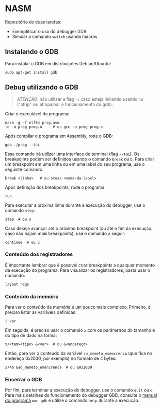 # NASM
Repositório de duas tarefas:
- Exemplificar o uso do debugger GDB
- Simular o comando `switch` usando macros

## Instalando o GDB
Para instalar o GDB em distribuições Debian/Ubuntu:
```
sudo apt-get install gdb
```

## Debug utilizando o GDB
> *ATENÇÃO:* não utilizar a flag `-s` caso esteja linkando usando `ld` ("strip" vai atrapalhar o funcionamento do gdb).

Criar o executável do programa:
```
nasm -g -f elf64 prog.asm
ld -o prog prog.o     # ou gcc -o prog prog.o 
```
Após compilar o programa em Assembly, rode o GDB:
```
gdb ./prog --tui
```
Esse comando irá utilizar uma interface de terminal (flag `--tui`). Os breakpoints podem ser definidos usando o comando `break` ou `b`. Para criar um breakpoint em uma linha ou em uma label do seu programa, use o seguinte comando:
```
break <linha>   # ou break <nome-da-label> 
```
Após definição dos breakpoints, rode o programa: 
```
run
```
Para executar a próxima linha durante a execução do debugger, use o comando `step`: 
```
step  # ou s
```
Caso deseje avançar até o próximo breakpoint (ou até o fim da execução, caso não hajam mais breakpoints), use o comando a seguir:
```
continue  # ou c
```

### Conteúdo dos registradores
É importante lembrar que é possível criar breakpoints a qualquer momento da execução do programa.
Para visualizar os registradores, basta usar o comando:
```
layout regs
```

### Conteúdo da memória
Para ver o conteúdo da memória é um pouco mais complexo. Primeiro, é preciso listar as variáveis definidas:
```
i var
```
Em seguida, é preciso usar o comando `x` com os parâmetros do tamanho e do tipo de dado na forma:
```
x/<tam><tipo> &<var>  # ou &<endereço>
```
Então, para ver o conteúdo da variável `so_memeto_emencrenca` (que fica no endereço 0x2000, por exemplo) no formato de 4 bytes:
```
x/4b &so_memeto_emencrenca  # ou &0x2000
```

### Encerrar o GDB
Por fim, para terminar a execução do debugger, use o comando `quit` ou `q`.
Para mais detalhes do funcionamento do debugger GDB, consulte o [manual do programa](http://www.gnu.org/software/gdb/documentation/) `man gdb` e utilize o comando `help` durante a execução.
